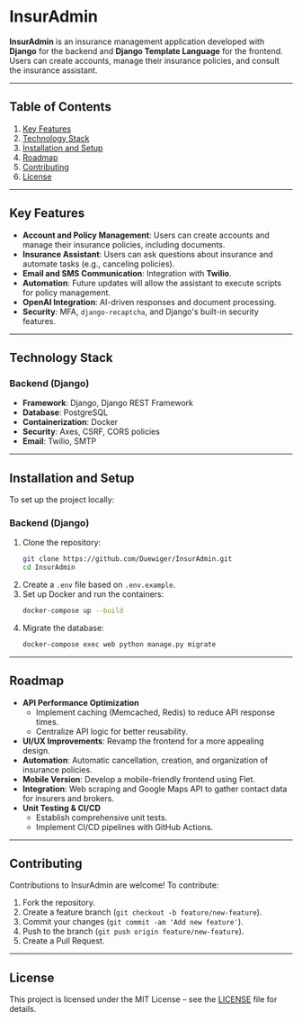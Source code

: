 # InsurAdmin

**InsurAdmin** is an insurance management application developed with **Django** for the backend and **Django Template Language** for the frontend. Users can create accounts, manage their insurance policies, and consult the insurance assistant.

---

## Table of Contents
1. [Key Features](#key-features)
2. [Technology Stack](#technology-stack)
3. [Installation and Setup](#installation-and-setup)
4. [Roadmap](#roadmap)
5. [Contributing](#contributing)
6. [License](#license)

---

## Key Features

- **Account and Policy Management**: Users can create accounts and manage their insurance policies, including documents.
- **Insurance Assistant**: Users can ask questions about insurance and automate tasks (e.g., canceling policies).
- **Email and SMS Communication**: Integration with **Twilio**.
- **Automation**: Future updates will allow the assistant to execute scripts for policy management.
- **OpenAI Integration**: AI-driven responses and document processing.
- **Security**: MFA, `django-recaptcha`, and Django's built-in security features.

---

## Technology Stack

### Backend (Django)
- **Framework**: Django, Django REST Framework
- **Database**: PostgreSQL
- **Containerization**: Docker
- **Security**: Axes, CSRF, CORS policies
- **Email**: Twilio, SMTP

---

## Installation and Setup

To set up the project locally:

### Backend (Django)
1. Clone the repository:
    ```bash
    git clone https://github.com/Duewiger/InsurAdmin.git
    cd InsurAdmin
    ```
2. Create a `.env` file based on `.env.example`.
3. Set up Docker and run the containers:
    ```bash
    docker-compose up --build
    ```
4. Migrate the database:
    ```bash
    docker-compose exec web python manage.py migrate
    ```

---

## Roadmap

- **API Performance Optimization**
  - Implement caching (Memcached, Redis) to reduce API response times.
  - Centralize API logic for better reusability.
- **UI/UX Improvements**: Revamp the frontend for a more appealing design.
- **Automation**: Automatic cancellation, creation, and organization of insurance policies.
- **Mobile Version**: Develop a mobile-friendly frontend using Flet.
- **Integration**: Web scraping and Google Maps API to gather contact data for insurers and brokers.
- **Unit Testing & CI/CD**
  - Establish comprehensive unit tests.
  - Implement CI/CD pipelines with GitHub Actions.

---

## Contributing

Contributions to InsurAdmin are welcome! To contribute:
1. Fork the repository.
2. Create a feature branch (`git checkout -b feature/new-feature`).
3. Commit your changes (`git commit -am 'Add new feature'`).
4. Push to the branch (`git push origin feature/new-feature`).
5. Create a Pull Request.

---

## License

This project is licensed under the MIT License – see the [LICENSE](LICENSE) file for details.